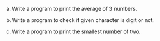 a. Write a program to print the average of 3 numbers.

b. Write a program to check if given character is digit or not.

c. Write a program to print the smallest number of two.